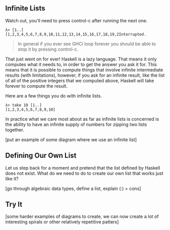## Infinite Lists

Watch out, you'll need to press control-c after running the next one.

```
λ> [1..]
[1,2,3,4,5,6,7,8,9,10,11,12,13,14,15,16,17,18,19,2Interrupted.
```

> In general if you ever see GHCi loop forever you should be able to stop it by
> pressing control-c.

That just went on for ever! Haskell is a lazy language. That means it only
computes what it needs to, in order to get the answer you ask it for. This means
that it is possible to compute things that involve infinite intermediate results
(with limitations), however, if you ask for an infinite result, like the list of
all of the positive integers that we computed above, Haskell will take forever
to compute the result.

Here are a few things you do with infinite lists.

```
λ> take 10 [1..]
[1,2,3,4,5,6,7,8,9,10]
```

In practice what we care most about as far as infinite lists is concerned is
the ability to have an infinite supply of numbers for zipping two lists
together.

[put an example of some diagram where we use an infinite list]

## Defining Our Own List

Let us step back for a moment and pretend that the list defined by Haskell does
not exist. What do we need to do to create our own list that works just like it?

[go through algebraic data types, define a list, explain (:) = cons]

## Try It

[some harder examples of diagrams to create, we can now create a lot of
interesting spirals or other relatively repetitive patters]
